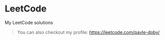 # LeetCode 

My LeetCode solutions

> You can also checkout my profile: https://leetcode.com/pavle-doby/
